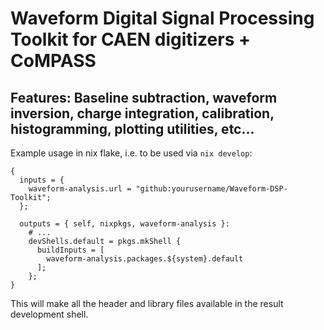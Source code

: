 # Waveform Digital Signal Processing Toolkit for CAEN digitizers + CoMPASS
## Features: Baseline subtraction, waveform inversion, charge integration, calibration, histogramming, plotting utilities, etc...

Example usage in nix flake, i.e. to be used via `nix develop`: 
```
{
  inputs = {
    waveform-analysis.url = "github:yourusername/Waveform-DSP-Toolkit";
  };

  outputs = { self, nixpkgs, waveform-analysis }:
    # ...
    devShells.default = pkgs.mkShell {
      buildInputs = [
        waveform-analysis.packages.${system}.default
      ];
    };
}
```
This will make all the header and library files available in the result development shell.
